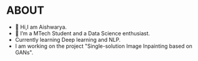 # ABOUT
- 👋 Hi,I am Aishwarya.
- 👀 I’m a MTech Student and a Data Science enthusiast.
- Currently learning Deep learning and NLP.
- I am working on the project "Single-solution Image Inpainting based on GANs".


<!---
Mohod-Aishwarya/Mohod-Aishwarya is a ✨ special ✨ repository because its `README.md` (this file) appears on your GitHub profile.
You can click the Preview link to take a look at your changes.
--->
